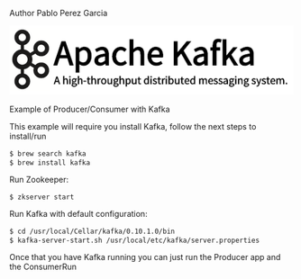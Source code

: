 Author  Pablo Perez Garcia

![My image](src/main/resources/img/kafka.png)

Example of Producer/Consumer with Kafka

This example will require you install Kafka, follow the next steps to install/run

```
$ brew search kafka
$ brew install kafka
```

Run Zookeeper:

```
$ zkserver start
```

Run Kafka with default configuration:

```
$ cd /usr/local/Cellar/kafka/0.10.1.0/bin
$ kafka-server-start.sh /usr/local/etc/kafka/server.properties
```

Once that you have Kafka running you can just run the Producer app and the ConsumerRun


